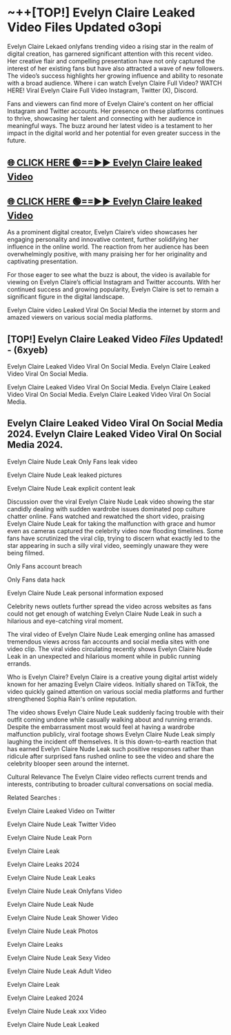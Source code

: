 # ~++[TOP!] Evelyn Claire Leaked Video Files Updated o3opi

 Evelyn Claire Lekaed onlyfans trending video a rising star in the realm of digital creation, has garnered significant attention with this recent video. Her creative flair and compelling presentation have not only captured the interest of her existing fans but have also attracted a wave of new followers. The video’s success highlights her growing influence and ability to resonate with a broad audience.
Where i can watch  Evelyn Claire Full Video? WATCH HERE! Viral  Evelyn Claire Full Video Instagram, Twitter (X), Discord.


Fans and viewers can find more of  Evelyn Claire's content on her official Instagram and Twitter accounts. Her presence on these platforms continues to thrive, showcasing her talent and connecting with her audience in meaningful ways. The buzz around her latest video is a testament to her impact in the digital world and her potential for even greater success in the future.


## [🌐 CLICK HERE 🟢==►►  Evelyn Claire leaked Video ](https://onlyclips.site?title=Evelyn_Claire&ref=git)

## [🌐 CLICK HERE 🟢==►►  Evelyn Claire leaked Video ](https://onlyclips.site?title=Evelyn_Claire&ref=git)


As a prominent digital creator,  Evelyn Claire’s video showcases her engaging personality and innovative content, further solidifying her influence in the online world. The reaction from her audience has been overwhelmingly positive, with many praising her for her originality and captivating presentation.

For those eager to see what the buzz is about, the video is available for viewing on  Evelyn Claire’s official Instagram and Twitter accounts. With her continued success and growing popularity,  Evelyn Claire is set to remain a significant figure in the digital landscape.


  Evelyn Claire video Leaked Viral On Social Media the internet by storm and amazed viewers on various social media platforms.


## [TOP!]  Evelyn Claire Leaked Video *Files* Updated! - (6xyeb) 

 Evelyn Claire Leaked Video Viral On Social Media. Evelyn Claire Leaked Video Viral On Social Media.

 Evelyn Claire Leaked Video Viral On Social Media. Evelyn Claire Leaked Video Viral On Social Media. Evelyn Claire Leaked Video Viral On Social Media.


##  Evelyn Claire Leaked Video Viral On Social Media 2024. Evelyn Claire Leaked Video Viral On Social Media 2024.
 Evelyn Claire Nude Leak Only Fans leak video

 Evelyn Claire Nude Leak leaked pictures

 Evelyn Claire Nude Leak explicit content leak

Discussion over the viral  Evelyn Claire Nude Leak video showing the star candidly dealing with sudden wardrobe issues dominated pop culture chatter online. Fans watched and rewatched the short video, praising  Evelyn Claire Nude Leak for taking the malfunction with grace and humor even as cameras captured the celebrity video now flooding timelines. Some fans have scrutinized the viral clip, trying to discern what exactly led to the star appearing in such a silly viral video, seemingly unaware they were being filmed.


Only Fans account breach

Only Fans data hack

 Evelyn Claire Nude Leak personal information exposed

Celebrity news outlets further spread the video across websites as fans could not get enough of watching  Evelyn Claire Nude Leak in such a hilarious and eye-catching viral moment.


The viral video of  Evelyn Claire Nude Leak emerging online has amassed tremendous views across fan accounts and social media sites with one video clip. The viral video circulating recently shows  Evelyn Claire Nude Leak in an unexpected and hilarious moment while in public running errands.


Who is  Evelyn Claire?  Evelyn Claire is a creative young digital artist widely known for her amazing  Evelyn Claire videos. Initially shared on TikTok, the video quickly gained attention on various social media platforms and further strengthened Sophia Rain's online reputation.

The video shows  Evelyn Claire Nude Leak suddenly facing trouble with their outfit coming undone while casually walking about and running errands. Despite the embarrassment most would feel at having a wardrobe malfunction publicly, viral footage shows  Evelyn Claire Nude Leak simply laughing the incident off themselves. It is this down-to-earth reaction that has earned  Evelyn Claire Nude Leak such positive responses rather than ridicule after surprised fans rushed online to see the video and share the celebrity blooper seen around the internet.

Cultural Relevance The  Evelyn Claire video reflects current trends and interests, contributing to broader cultural conversations on social media.

Related Searches :

 Evelyn Claire Leaked Video on Twitter

 Evelyn Claire Nude Leak Twitter Video

 Evelyn Claire Nude Leak Porn

 Evelyn Claire Leak 

 Evelyn Claire Leaks 2024

 Evelyn Claire Nude Leak Leaks

 Evelyn Claire Nude Leak Onlyfans Video

 Evelyn Claire Nude Leak Nude

 Evelyn Claire Nude Leak Shower Video

 Evelyn Claire Nude Leak Photos

 Evelyn Claire Leaks

 Evelyn Claire Nude Leak Sexy Video

 Evelyn Claire Nude Leak Adult Video

 Evelyn Claire Leak

 Evelyn Claire Leaked 2024

 Evelyn Claire Nude Leak xxx Video

 Evelyn Claire Nude Leak Leaked